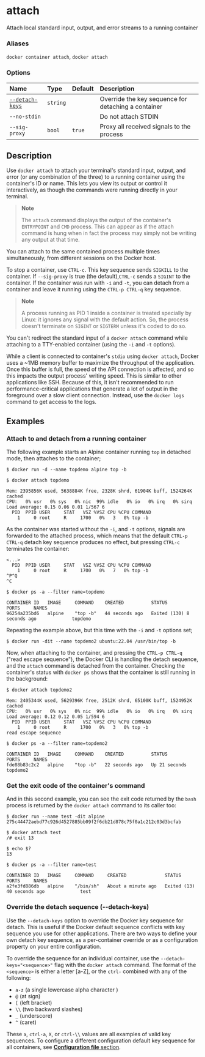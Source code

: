 # attach

<!---MARKER_GEN_START-->
Attach local standard input, output, and error streams to a running container

### Aliases

`docker container attach`, `docker attach`

### Options

| Name                            | Type     | Default | Description                                         |
|:--------------------------------|:---------|:--------|:----------------------------------------------------|
| [`--detach-keys`](#detach-keys) | `string` |         | Override the key sequence for detaching a container |
| `--no-stdin`                    |          |         | Do not attach STDIN                                 |
| `--sig-proxy`                   | `bool`   | `true`  | Proxy all received signals to the process           |


<!---MARKER_GEN_END-->

## Description

Use `docker attach` to attach your terminal's standard input, output, and error
(or any combination of the three) to a running container using the container's
ID or name. This lets you view its output or control it interactively, as
though the commands were running directly in your terminal.

> **Note**
>
> The `attach` command displays the output of the container's `ENTRYPOINT` and
> `CMD` process. This can appear as if the attach command is hung when in fact
> the process may simply not be writing any output at that time.

You can attach to the same contained process multiple times simultaneously,
from different sessions on the Docker host.

To stop a container, use `CTRL-c`. This key sequence sends `SIGKILL` to the
container. If `--sig-proxy` is true (the default),`CTRL-c` sends a `SIGINT` to
the container. If the container was run with `-i` and `-t`, you can detach from
a container and leave it running using the `CTRL-p CTRL-q` key sequence.

> **Note**
>
> A process running as PID 1 inside a container is treated specially by
> Linux: it ignores any signal with the default action. So, the process
> doesn't terminate on `SIGINT` or `SIGTERM` unless it's coded to do so.

You can't redirect the standard input of a `docker attach` command while
attaching to a TTY-enabled container (using the `-i` and `-t` options).

While a client is connected to container's `stdio` using `docker attach`,
Docker uses a ~1MB memory buffer to maximize the throughput of the application.
Once this buffer is full, the speed of the API connection is affected, and so
this impacts the output process' writing speed. This is similar to other
applications like SSH. Because of this, it isn't recommended to run
performance-critical applications that generate a lot of output in the
foreground over a slow client connection. Instead, use the `docker logs`
command to get access to the logs.

## Examples

### Attach to and detach from a running container

The following example starts an Alpine container running `top` in detached mode,
then attaches to the container;

```console
$ docker run -d --name topdemo alpine top -b

$ docker attach topdemo

Mem: 2395856K used, 5638884K free, 2328K shrd, 61904K buff, 1524264K cached
CPU:   0% usr   0% sys   0% nic  99% idle   0% io   0% irq   0% sirq
Load average: 0.15 0.06 0.01 1/567 6
  PID  PPID USER     STAT   VSZ %VSZ CPU %CPU COMMAND
    1     0 root     R     1700   0%   3   0% top -b
```

As the container was started without the `-i`, and `-t` options, signals are
forwarded to the attached process, which means that the default `CTRL-p CTRL-q`
detach key sequence produces no effect, but pressing `CTRL-c` terminates the
container:

```console
<...>
  PID  PPID USER     STAT   VSZ %VSZ CPU %CPU COMMAND
    1     0 root     R     1700   0%   7   0% top -b
^P^Q
^C

$ docker ps -a --filter name=topdemo

CONTAINER ID   IMAGE     COMMAND    CREATED          STATUS                       PORTS     NAMES
96254a235bd6   alpine    "top -b"   44 seconds ago   Exited (130) 8 seconds ago             topdemo
```

Repeating the example above, but this time with the `-i` and `-t` options set;

```console
$ docker run -dit --name topdemo2 ubuntu:22.04 /usr/bin/top -b
```

Now, when attaching to the container, and pressing the `CTRL-p CTRL-q` ("read
escape sequence"), the Docker CLI is handling the detach sequence, and the
`attach` command is detached from the container. Checking the container's status
with `docker ps` shows that the container is still running in the background:

```console
$ docker attach topdemo2

Mem: 2405344K used, 5629396K free, 2512K shrd, 65100K buff, 1524952K cached
CPU:   0% usr   0% sys   0% nic  99% idle   0% io   0% irq   0% sirq
Load average: 0.12 0.12 0.05 1/594 6
  PID  PPID USER     STAT   VSZ %VSZ CPU %CPU COMMAND
    1     0 root     R     1700   0%   3   0% top -b
read escape sequence

$ docker ps -a --filter name=topdemo2

CONTAINER ID   IMAGE     COMMAND    CREATED          STATUS          PORTS     NAMES
fde88b83c2c2   alpine    "top -b"   22 seconds ago   Up 21 seconds             topdemo2
```

### Get the exit code of the container's command

And in this second example, you can see the exit code returned by the `bash`
process is returned by the `docker attach` command to its caller too:

```console
$ docker run --name test -dit alpine
275c44472aebd77c926d4527885bb09f2f6db21d878c75f0a1c212c03d3bcfab

$ docker attach test
/# exit 13

$ echo $?
13

$ docker ps -a --filter name=test

CONTAINER ID   IMAGE     COMMAND     CREATED              STATUS                       PORTS     NAMES
a2fe3fd886db   alpine    "/bin/sh"   About a minute ago   Exited (13) 40 seconds ago             test
```

### <a name="detach-keys"></a> Override the detach sequence (--detach-keys)

Use the `--detach-keys` option to override the Docker key sequence for detach.
This is useful if the Docker default sequence conflicts with key sequence you
use for other applications. There are two ways to define your own detach key
sequence, as a per-container override or as a configuration property on  your
entire configuration.

To override the sequence for an individual container, use the
`--detach-keys="<sequence>"` flag with the `docker attach` command. The format of
the `<sequence>` is either a letter [a-Z], or the `ctrl-` combined with any of
the following:

* `a-z` (a single lowercase alpha character )
* `@` (at sign)
* `[` (left bracket)
* `\\` (two backward slashes)
*  `_` (underscore)
* `^` (caret)

These `a`, `ctrl-a`, `X`, or `ctrl-\\` values are all examples of valid key
sequences. To configure a different configuration default key sequence for all
containers, see [**Configuration file** section](https://docs.docker.com/engine/reference/commandline/cli/#configuration-files).
